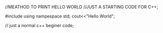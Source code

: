//MEATHOD TO PRINT HELLO WORLD
//JUST A STARTING CODE FOR C++;

#include<iostream>
 using nampespace std;
cout<<"Hello World";
  
 // just a normal c++ beginer code;
